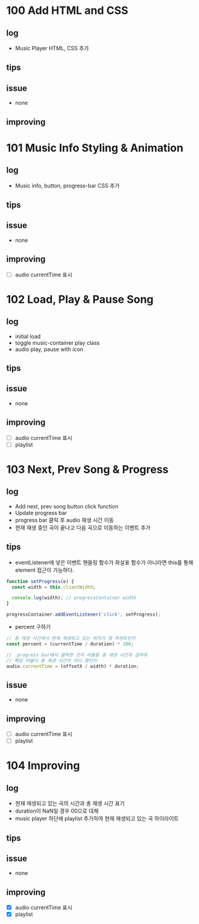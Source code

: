 # 100 Add HTML and CSS

## log

- Music Player HTML, CSS 추가

## tips

## issue

- none

## improving

# 101 Music Info Styling & Animation

## log

- Music info, button, progress-bar CSS 추가

## tips

## issue

- none

## improving

- [ ] audio currentTime 표시

# 102 Load, Play & Pause Song

## log

- initial load
- toggle music-container play class
- audio play, pause with icon

## tips

## issue

- none

## improving

- [ ] audio currentTime 표시
- [ ] playlist

# 103 Next, Prev Song & Progress

## log

- Add next, prev song button click function
- Update progress bar
- progress bar 클릭 후 audio 재생 시간 이동
- 현재 재생 중인 곡이 끝나고 다음 곡으로 이동하는 이벤트 추가

## tips

- eventListener에 넣은 이벤트 핸들링 함수가 화살표 함수가 아니라면 this를 통해 element 접근이 가능하다.

```javascript
function setProgress(e) {
  const width = this.clientWidth;

  console.log(width); // progressContainer width
}

progressContainer.addEventListener('click', setProgress);
```

- percent 구하기

```javascript
// 총 재생 시간에서 현재 재생되고 있는 위치가 몇 퍼센트인지
const percent = (currentTime / duration) * 100;

//  progress bar에서 클릭한 곳의 비율을 총 재생 시간과 곱하여
// 해당 비율이 총 재생 시간의 어디 쯤인지
audio.currentTime = (offsetX / width) * duration;
```

## issue

- none

## improving

- [ ] audio currentTime 표시
- [ ] playlist

# 104 Improving

## log

- 현재 재생되고 있는 곡의 시간과 총 재생 시간 표기
- duration이 NaN일 경우 00으로 대체
- music player 하단에 playlist 추가하여 현재 재생되고 있는 곡 하이라이트

## tips

## issue

- none

## improving

- [x] audio currentTime 표시
- [x] playlist
